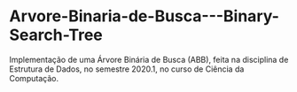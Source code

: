 # Arvore-Binaria-de-Busca---Binary-Search-Tree
Implementação de uma Árvore Binária de Busca (ABB), feita na disciplina de Estrutura de Dados, no semestre 2020.1, no curso de Ciência da Computação.
